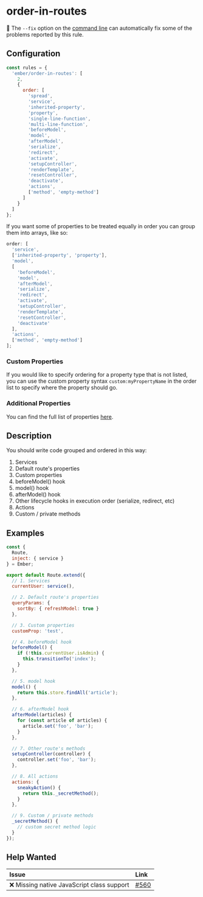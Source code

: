 # order-in-routes

:wrench: The `--fix` option on the [command line](https://eslint.org/docs/user-guide/command-line-interface#fixing-problems) can automatically fix some of the problems reported by this rule.

## Configuration

```js
const rules = {
  'ember/order-in-routes': [
    2,
    {
      order: [
        'spread',
        'service',
        'inherited-property',
        'property',
        'single-line-function',
        'multi-line-function',
        'beforeModel',
        'model',
        'afterModel',
        'serialize',
        'redirect',
        'activate',
        'setupController',
        'renderTemplate',
        'resetController',
        'deactivate',
        'actions',
        ['method', 'empty-method']
      ]
    }
  ]
};
```

If you want some of properties to be treated equally in order you can group them into arrays, like so:

```js
order: [
  'service',
  ['inherited-property', 'property'],
  'model',
  [
    'beforeModel',
    'model',
    'afterModel',
    'serialize',
    'redirect',
    'activate',
    'setupController',
    'renderTemplate',
    'resetController',
    'deactivate'
  ],
  'actions',
  ['method', 'empty-method']
];
```

### Custom Properties

If you would like to specify ordering for a property type that is not listed, you can use the custom property syntax `custom:myPropertyName` in the order list to specify where the property should go.

### Additional Properties

You can find the full list of properties [here](/lib/utils/property-order.js#L10).

## Description

You should write code grouped and ordered in this way:

1. Services
2. Default route's properties
3. Custom properties
4. beforeModel() hook
5. model() hook
6. afterModel() hook
7. Other lifecycle hooks in execution order (serialize, redirect, etc)
8. Actions
9. Custom / private methods

## Examples

```js
const {
  Route,
  inject: { service }
} = Ember;

export default Route.extend({
  // 1. Services
  currentUser: service(),

  // 2. Default route's properties
  queryParams: {
    sortBy: { refreshModel: true }
  },

  // 3. Custom properties
  customProp: 'test',

  // 4. beforeModel hook
  beforeModel() {
    if (!this.currentUser.isAdmin) {
      this.transitionTo('index');
    }
  },

  // 5. model hook
  model() {
    return this.store.findAll('article');
  },

  // 6. afterModel hook
  afterModel(articles) {
    for (const article of articles) {
      article.set('foo', 'bar');
    }
  },

  // 7. Other route's methods
  setupController(controller) {
    controller.set('foo', 'bar');
  },

  // 8. All actions
  actions: {
    sneakyAction() {
      return this._secretMethod();
    }
  },

  // 9. Custom / private methods
  _secretMethod() {
    // custom secret method logic
  }
});
```

## Help Wanted

| Issue | Link |
| :-- | :-- |
| :x: Missing native JavaScript class support | [#560](https://github.com/ember-cli/eslint-plugin-ember/issues/560) |
